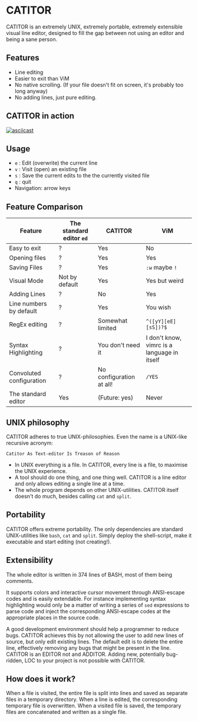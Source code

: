 # CATITOR

CATITOR is an extremely UNIX, extremely portable, extremely extensible visual line editor, designed to fill the gap between not using an editor and being a sane person.

## Features
- Line editing
- Easier to exit than ViM
- No native scrolling. (If your file doesn't fit on screen, it's probably too long anyway)
- No adding lines, just pure editing.


## CATITOR in action
[![asciicast](https://asciinema.org/a/484069.svg)](https://asciinema.org/a/484069)

## Usage

- `e` : Edit (overwrite) the current line
- `v` : Visit (open) an existing file
- `s` : Save the current edits to the the currently visited file
- `q` : quit
- Navigation: arrow keys


## Feature Comparison

| Feature                  | The standard editor `ed` | CATITOR                  | ViM                                         |
| -- | -- | -- | -- |
| Easy to exit             | ?                        | Yes                      | No                                          |
| Opening files            | ?                        | Yes                      | Yes                                         |
| Saving Files             | ?                        | Yes                      | `:w` maybe `!`                              |
| Visual Mode              | Not by default           | Yes                      | Yes but weird                               |
| Adding Lines             | ?                        | No                       | Yes                                         |
| Line numbers by default  | ?                        | Yes                      | You wish                                    |
| RegEx editing            | ?                        | Somewhat limited         | `^([yY][eE][sS])?$`                         |
| Syntax Highlighting      | ?                        | You don't need it        | I don't know, vimrc is a language in itself |
| Convoluted configuration | ?                        | No configuration at all! | `/YES`                                      |
| The standard editor      | Yes                      | (Future: yes)            | Never                                       |



## UNIX philosophy
CATITOR adheres to true UNIX-philosophies. Even the name is a UNIX-like recursive acronym:

`Catitor As Text-editor Is Treason of Reason`

- In UNIX everything is a file. In CATITOR, every line is a file, to maximise the UNIX experience. 
- A tool should do one thing, and one thing well. CATITOR is a line editor and only allows editing a single line at a time. 
- The whole program depends on other UNIX-utilities. CATITOR itself doesn't do much, besides calling `cat` and `split`. 


## Portability 
CATITOR offers extreme portability. The only dependencies are standard UNIX-utilities like `bash`, `cat` and `split`. Simply deploy the shell-script, make it executable and start editing (not creating!).

## Extensibility
The whole editor is written in 374 lines of BASH, most of them being comments. 

It supports colors and interactive cursor movement through ANSI-escape codes and is easily extendable. For instance implementing syntax highlighting would only be a matter of writing a series of `sed` expressions to parse code and inject the corresponding ANSI-escape codes at the appropriate places in the source code.

A good development environment should help a programmer to reduce bugs. CATITOR achieves this by not allowing the user to add new lines of source, but only edit existing lines. The default edit is to delete the entire line, effectively removing any bugs that might be present in the line. 
CATITOR is an EDITOR not and ADDITOR. Adding new, potentially bug-ridden, LOC to your project is not possible with CATITOR. 


## How does it work? 
When a file is visited, the entire file is split into lines and saved as separate files in a temporary directory. 
When a line is edited, the corresponding temporary file is overwritten. 
When a visited file is saved, the temporary files are concatenated and written as a single file. 

